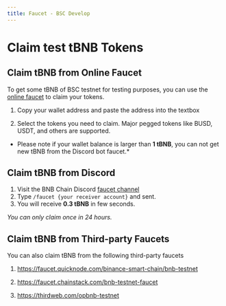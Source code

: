 ```yaml
---
title: Faucet - BSC Develop
---
```

# Claim test tBNB Tokens

## Claim tBNB from Online Faucet

To get some tBNB of BSC testnet for testing purposes, you can use the [online faucet](https://www.bnbchain.org/en/testnet-faucet) to claim your tokens.

1. Copy your wallet address and paste the address into the textbox

2. Select the tokens you need to claim. Major pegged tokens like BUSD, USDT, and others are supported. 


* Please note if your wallet balance is larger than **1 tBNB**, you can not get new tBNB from the Discord bot faucet.*


## Claim tBNB from Discord
1. Visit the BNB Chain Discord [faucet channel](https://discord.com/channels/789402563035660308/1099937267021250560)
2. Type `/faucet {your receiver account}` and sent.
3. You will receive **0.3 tBNB** in few seconds.

*You can only claim once in 24 hours.*

## Claim tBNB from Third-party Faucets
You can also claim tBNB from the following third-party faucets

1. https://faucet.quicknode.com/binance-smart-chain/bnb-testnet

2. https://faucet.chainstack.com/bnb-testnet-faucet

3. https://thirdweb.com/opbnb-testnet